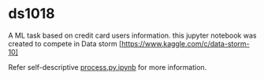 # ds1018
A ML task based on credit card users information. 
this jupyter notebook was created to compete in Data storm [https://www.kaggle.com/c/data-storm-10]

Refer self-descriptive [process.py.ipynb](https://github.com/hiruna72/ds2020/blob/master/process.py.ipynb) for more information.
